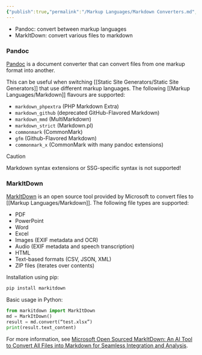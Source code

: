 ```yaml
---
{"publish":true,"permalink":"/Markup Languages/Markdown Converters.md","cssclasses":""}
---
```



- Pandoc: convert between markup languages
- MarkItDown: convert various files to markdown

### Pandoc

[Pandoc](https://pandoc.org/) is a document converter that can convert files from one markup format into another. 

This can be useful when switching [[Static Site Generators/Static Site Generators]] that use different markup languages. The following [[Markup Languages/Markdown]] flavours are supported:

- `markdown_phpextra` (PHP Markdown Extra)
- `markdown_github` (deprecated GitHub-Flavored Markdown)
- `markdown_mmd` (MultiMarkdown)
- `markdown_strict` (Markdown.pl)
- `commonmark` (CommonMark)
- `gfm` (Github-Flavored Markdown)
- `commonmark_x` (CommonMark with many pandoc extensions)

> [!caution]
> Markdown syntax extensions or SSG-specific syntax is not supported!

### MarkItDown

[MarkItDown](https://github.com/microsoft/markitdown) is an open source tool provided by Microsoft to convert files to [[Markup Languages/Markdown]]. The following file types are supported:

- PDF
- PowerPoint
- Word
- Excel
- Images (EXIF metadata and OCR)
- Audio (EXIF metadata and speech transcription)
- HTML
- Text-based formats (CSV, JSON, XML)
- ZIP files (iterates over contents)

Installation using pip:
```cmd
pip install markitdown
```

Basic usage in Python:
```python
from markitdown import MarkItDown 
md = MarkItDown() 
result = md.convert(“test.xlsx”) 
print(result.text_content)
```

For more information, see [Microsoft Open Sourced MarkItDown: An AI Tool to Convert All Files into Markdown for Seamless Integration and Analysis](https://www.marktechpost.com/2024/12/18/microsoft-open-sourced-markitdown-an-ai-tool-to-convert-all-files-into-markdown-for-seamless-integration-and-analysis/).
